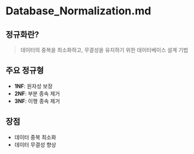 # Database_Normalization.md

## 정규화란?
> 데이터의 중복을 최소화하고, 무결성을 유지하기 위한 데이터베이스 설계 기법

## 주요 정규형
- **1NF**: 원자성 보장
- **2NF**: 부분 종속 제거
- **3NF**: 이행 종속 제거

## 장점
- 데이터 중복 최소화
- 데이터 무결성 향상